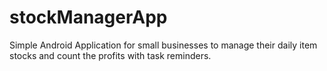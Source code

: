 # stockManagerApp

Simple Android Application for small businesses to manage their daily item stocks and count the profits with task reminders.
